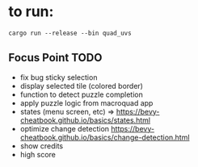 # to run:

    cargo run --release --bin quad_uvs

## Focus Point TODO

- fix bug sticky selection
- display selected tile (colored border)
- function to detect puzzle completion
- apply puzzle logic from macroquad app
- states (menu screen, etc) => https://bevy-cheatbook.github.io/basics/states.html
- optimize change detection https://bevy-cheatbook.github.io/basics/change-detection.html
- show credits
- high score
